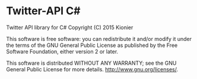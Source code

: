 # Twitter-API C&#35;
Twitter API library for C# 
Copyright (C) 2015 Kionier

This software is free software: you can redistribute it and/or modify
it under the terms of the GNU General Public License as published by
the Free Software Foundation, either version 2 or later.

This software is distributed WITHOUT ANY WARRANTY; see the GNU General Public License for more details. <http://www.gnu.org/licenses/>.

